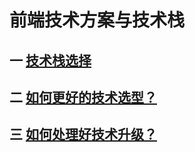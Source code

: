 # 前端技术方案与技术栈

## 一 [技术栈选择](/qian-duan-ji-zhu-xue-xi-zong-jie-zheng-li/qian-duan-ji-zhu-fang-an-yu-ji-zhu-zhan/ji-zhu-zhan-xuan-ze.md)

## 二 [如何更好的技术选型？](/qian-duan-ji-zhu-xue-xi-zong-jie-zheng-li/qian-duan-ji-zhu-fang-an-yu-ji-zhu-zhan/ru-he-geng-hao-de-ji-zhu-xuan-xing-ff1f.md)

## 三 [如何处理好技术升级？](/qian-duan-ji-zhu-xue-xi-zong-jie-zheng-li/qian-duan-ji-zhu-fang-an-yu-ji-zhu-zhan/ji-zhu-sheng-ji.md)